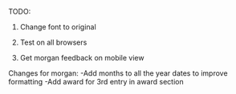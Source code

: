 TODO:

1. Change font to original

2. Test on all browsers

3. Get morgan feedback on mobile view

Changes for morgan:
-Add months to all the year dates to improve formatting
-Add award for 3rd entry in award section
